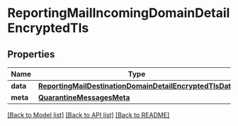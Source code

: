 # ReportingMailIncomingDomainDetailEncryptedTls

## Properties
Name | Type | Description | Notes
------------ | ------------- | ------------- | -------------
**data** | [**ReportingMailDestinationDomainDetailEncryptedTlsData**](ReportingMailDestinationDomainDetailEncryptedTlsData.md) |  | [optional] 
**meta** | [**QuarantineMessagesMeta**](QuarantineMessagesMeta.md) |  | [optional] 

[[Back to Model list]](../README.md#documentation-for-models) [[Back to API list]](../README.md#documentation-for-api-endpoints) [[Back to README]](../README.md)

